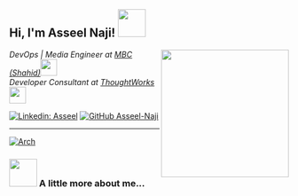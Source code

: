 <h2> Hi, I'm Asseel Naji! <img src="https://media.giphy.com/media/mGcNjsfWAjY5AEZNw6/giphy.gif" width="50"></h2>
<img align='right' src="https://media.giphy.com/media/ieyl9zmCjO4b4t6qoY/giphy.gif" width="230">
<p><em>DevOps | Media Engineer at <a href="http://shahid.net/">MBC (Shahid)</a><img src="https://media.giphy.com/media/fYSnHlufseco8Fh93Z/giphy.gif" width="30"></br>Developer Consultant at <a href="https://www.thoughtworks.com">ThoughtWorks</a><img src="https://media.giphy.com/media/WUlplcMpOCEmTGBtBW/giphy.gif" width="30"> 
</em></p>

[![Linkedin: Asseel](https://img.shields.io/badge/-Asseel%2DNaji-blue?style=flat-square&logo=Linkedin&logoColor=white&link=https://www.linkedin.com/in/asseel/)](https://www.linkedin.com/in/asseel/)
[![GitHub Asseel-Naji](https://img.shields.io/github/followers/thaiane?label=follow&style=social)](https://github.com/asseel-naji)

---

[![Arch](https://img.shields.io/badge/Arch%20Linux-1793D1?logo=arch-linux&logoColor=fff&style=for-the-badge)](https://aur.archlinux.org/account/anaji)


### <img src="https://media.giphy.com/media/VgCDAzcKvsR6OM0uWg/giphy.gif" width="50"> A little more about me...  
